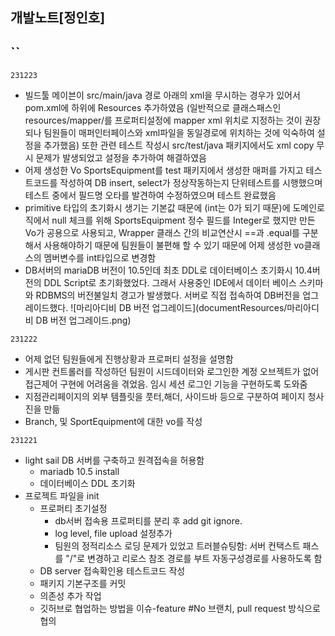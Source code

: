 ## 개발노트[정인호]

``
-
`231223`  
- 빌드툴 메이븐이 src/main/java 경로 아래의 xml을 무시하는 경우가 있어서 pom.xml에 <build> 하위에 Resources 추가하였음 (일반적으로 클래스패스인 resources/mapper/를 프로퍼티설정에 mapper xml 위치로 지정하는 것이 권장되나 팀원들이 매퍼인터페이스와 xml파일을 동일경로에 위치하는 것에 익숙하여 설정을 추가했음) 또한 관련 테스트 작성시 src/test/java 패키지에서도 xml copy 무시 문제가 발생되었고 설정을 추가하여 해결하였음
- 어제 생성한 Vo SportsEquipment를 test 패키지에서 생성한 매퍼를 가지고 테스트코드를 작성하여 DB insert, select가 정상작동하는지 단위테스트를 시행했으며 테스트 중에서 필드명 오타를 발견하여 수정하였으며 테스트 완료했음
- primitive 타입의 초기화시 생기는 기본값 때문에 (int는 0가 되기 때문)에 도메인로직에서 null 체크를 위해 SportsEquipment 정수 필드를 Integer로 했지만 만든 Vo가 공용으로 사용되고, Wrapper 클래스 간의 비교연산시 ==과 .equal를 구분해서 사용해야하기 때문에 팀원들이 불편해 할 수 있기 때문에 어제 생성한 vo클래스의 멤버변수를 int타입으로 변경함
- DB서버의 mariaDB 버전이 10.5인데 최초 DDL로 데이터베이스 초기화시 10.4버전의 DDL Script로 초기화했었다. 그래서 사용중인 IDE에서 데이터 베이스 스키마와 RDBMS의 버전불일치 경고가 발생했다. 서버로 직접 접속하여 DB버전을 업그레이드했다.
![마리아디비 DB 버전 업그레이드](documentResources/마리아디비 DB 버전 업그레이드.png)

`231222`
- 어제 없던 팀원들에게 진행상황과 프로퍼티 설정을 설명함
- 게시판 컨트롤러를 작성하던 팀원이 시드데이터와 로그인한 계정 오브젝트가 없어 접근제어 구현에 어려움을 겪었음. 임시 세션 로그인 기능을 구현하도록 도와줌
- 지점관리페이지의 외부 템플릿을 풋터,해더, 사이드바 등으로 구분하여 페이지 청사진을 만듦
- Branch, 및 SportEquipment에 대한 vo를 작성

`231221`
- light sail DB 서버를 구축하고 원격접속을 허용함
  - mariadb 10.5 install
  - 데이터베이스 DDL 초기화
- 프로젝트 파일을 init
  - 프로퍼티 초기설정
    - db서버 접속용 프로퍼티를 분리 후 add git ignore.
    - log level, file upload 설정추가
    - 팀원의 정적리소스 로딩 문제가 있었고 트러블슈팅함: 서버 컨택스트 패스를 "/"로 변경하고 리로스 참조 경로를 부트 자동구성경로를 사용하도록 함
  - DB server 접속확인용 테스트코드 작성 
  - 패키지 기본구조를 커밋
  - 의존성 추가 작업
  - 깃허브로 협업하는 방법을 이슈-feature #No 브랜치, pull request 방식으로 협의
